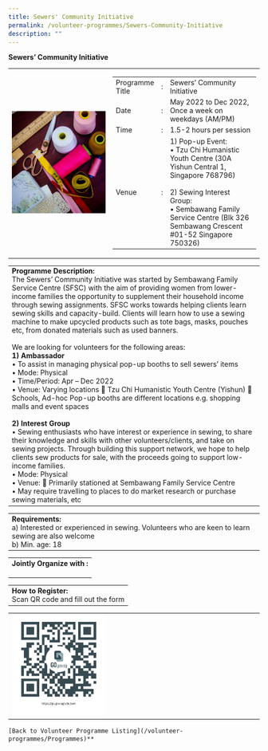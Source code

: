 ```yaml
---
title: Sewers' Community Initiative
permalink: /volunteer-programmes/Sewers-Community-Initiative
description: ""
---
```

**Sewers’ Community Initiative**

<table border="0" width="100%">
	<tr>
		<td width="40%">
			<img src="/images/Sewers'%20Community.png" style="width=200px;height=auto;"/>
		</td>
		<td width="60%">
			<table border="0" width="100%">
				<tr>
					<td width="20%">
						Programme Title
					</td>
					<td width="5%">
						:
					</td>
					<td  width="75%">
						Sewers’ Community Initiative
					</td>
				</tr>
				<tr>
					<td width="20%">
						Date
					</td>
					<td width="5%">
						:
					</td>
					<td  width="75%">
						May 2022 to Dec 2022, Once a week on weekdays (AM/PM)
					</td>
				</tr>
				<tr>
					<td width="20%">
						Time
					</td>
					<td width="5%">
						:
					</td>
					<td  width="75%">
						1.5-2 hours per session
					</td>
				</tr>
				<tr>
					<td width="20%">
						Venue
					</td>
					<td width="5%">
						:
					</td>
					<td  width="75%">
						1)	Pop-up Event:<br>
• Tzu Chi Humanistic Youth Centre
   (30A Yishun Central 1, Singapore 
    768796)<br><br>2)	Sewing Interest Group:<br>
• Sembawang Family Service Centre (Blk 326 Sembawang Crescent #01-52 Singapore 750326)
					</td>
				</tr>
			</table>
		</td>
	</tr>
</table>

<table border="0" width="100%">
	<tr>
		<td>
			<b>Programme Description:</b><br>
			The Sewers’ Community Initiative was started by Sembawang Family Service Centre (SFSC) with the aim of providing women from lower-income families the opportunity to supplement their household income through sewing assignments. SFSC works towards helping clients learn sewing skills and capacity-build. Clients will learn how to use a sewing machine to make upcycled products such as tote bags, masks, pouches etc, from donated materials such as used banners.<br>
<br>We are looking for volunteers for the following areas:<br> 
<b>1)	Ambassador</b><br>
•	To assist in managing physical pop-up booths to sell sewers’ items<br> 
•	Mode: Physical<br>
•	Time/Period: Apr – Dec 2022<br>
•	Venue: Varying locations
	Tzu Chi Humanistic Youth Centre (Yishun)
	Schools, Ad-hoc Pop-up booths are different locations e.g. shopping malls and event spaces<br>
<br><b>2)	Interest Group</b><br>
•	Sewing enthusiasts who have interest or experience in sewing, to share their knowledge and skills with other volunteers/clients, and take on sewing projects. Through building this support network, we hope to help clients sew products for sale, with the proceeds going to support low-income families.<br>
•	Mode: Physical<br>
•	Venue: 
	Primarily stationed at Sembawang Family Service  Centre<br>•	May require travelling to places to do market research or purchase sewing materials, etc
		</td>
	</tr>
</table>

<table border="0" width="100%">
	<tr>
		<td>
			<b>Requirements:</b><br>
			a) Interested or experienced in sewing. Volunteers who are keen to learn sewing are also welcome<br>
b) Min. age: 18
		</td>
	</tr>
</table>

<table border="0" width="100%">
	<tr>
		<td>
			<b>Jointly Organize with :</b><br>
			&nbsp;
		</td>
	</tr>
</table>

<table border="0" width="100%">
	<tr>
		<td>
			<b>How to Register:</b><br>
			Scan QR code and fill out the form<br>
		</td>
	</tr>
</table>

<table border="0" width="100%">
	<tr>
		<td width="40%">
			<img src="/images/qrcode.png" style="width=200px;height=auto;"/>
		</td>
		<td>
			&nbsp;
		</td>
	</tr>
	</table>
	
	[Back to Volunteer Programme Listing](/volunteer-programmes/Programmes)**